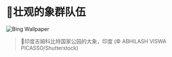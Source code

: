 # 🔖壮观的象群队伍

![Bing Wallpaper](https://www.bing.com/th?id=OHR.MorningElephants_ZH-CN1418579765_1920x1080.jpg&rf=LaDigue_1920x1080.jpg&pid=hp)

> 📝印度吉姆科比特国家公园的大象，印度 (© ABHILASH VISWA PICASSO/Shutterstock)
